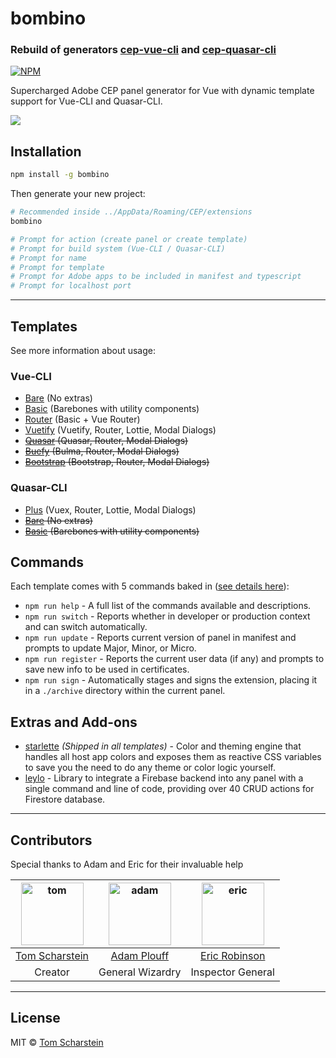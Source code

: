 # bombino

### Rebuild of generators [cep-vue-cli](https://github.com/Inventsable/generator-cep-vue-cli) and [cep-quasar-cli](https://github.com/Inventsable/generator-cep-quasar-cli)

[![NPM](https://nodei.co/npm/bombino.png)](https://nodei.co/npm/bombino/)

Supercharged Adobe CEP panel generator for Vue with dynamic template support for Vue-CLI and Quasar-CLI.

![](https://thumbs.gfycat.com/PiercingDizzyImperialeagle-size_restricted.gif)

## Installation

```bash
npm install -g bombino
```

Then generate your new project:

```bash
# Recommended inside ../AppData/Roaming/CEP/extensions
bombino

# Prompt for action (create panel or create template)
# Prompt for build system (Vue-CLI / Quasar-CLI)
# Prompt for name
# Prompt for template
# Prompt for Adobe apps to be included in manifest and typescript
# Prompt for localhost port
```

---

## Templates

See more information about usage:

### Vue-CLI

- [Bare](https://github.com/Inventsable/cep-vue-cli-bare3x) (No extras)
- [Basic](https://github.com/Inventsable/cep-vue-cli-basic3x) (Barebones with utility components)
- [Router](https://github.com/Inventsable/cep-vue-cli-router3x) (Basic + Vue Router)
- [Vuetify](https://github.com/Inventsable/cep-vue-cli-plus3x) (Vuetify, Router, Lottie, Modal Dialogs)
- ~~[Quasar]() (Quasar, Router, Modal Dialogs)~~
- ~~[Buefy]() (Bulma, Router, Modal Dialogs)~~
- ~~[Bootstrap]() (Bootstrap, Router, Modal Dialogs)~~

### Quasar-CLI

- [Plus](https://github.com/Inventsable/cep-quasar-cli-plus) (Vuex, Router, Lottie, Modal Dialogs)
- ~~[Bare](https://github.com/Inventsable/cep-quasar-cli-bare) (No extras)~~
- ~~[Basic](https://github.com/Inventsable/cep-quasar-cli-basic) (Barebones with utility components)~~

## Commands

Each template comes with 5 commands baked in ([see details here](https://github.com/Inventsable/CEP-Self-Signing-Panel#what-do-they-do)):

- `npm run help` - A full list of the commands available and descriptions.
- `npm run switch` - Reports whether in developer or production context and can switch automatically.
- `npm run update` - Reports current version of panel in manifest and prompts to update Major, Minor, or Micro.
- `npm run register` - Reports the current user data (if any) and prompts to save new info to be used in certificates.
- `npm run sign` - Automatically stages and signs the extension, placing it in a `./archive` directory within the current panel.

## Extras and Add-ons

- [starlette](https://github.com/Inventsable/starlette) _(Shipped in all templates)_ - Color and theming engine that handles all host app colors and exposes them as reactive CSS variables to save you the need to do any theme or color logic yourself.
- [leylo](https://github.com/Inventsable/leylo) - Library to integrate a Firebase backend into any panel with a single command and line of code, providing over 40 CRUD actions for Firestore database.

---

## Contributors

Special thanks to Adam and Eric for their invaluable help

| <a href="https://github.com/Inventsable"><img src="https://avatars2.githubusercontent.com/u/37279677?s=460&v=4" alt="tom" width="100"/></a> | <a href="https://github.com/adamplouff"><img src="https://avatars1.githubusercontent.com/u/8580225?s=460&v=4" alt="adam" width="100"/></a> | <a href="https://github.com/ericdrobinson"><img src="https://avatars0.githubusercontent.com/u/9142587?s=460&v=4" alt="eric" width="100"/></a> |
| :-----------------------------------------------------------------------------------------------------------------------------------------: | :----------------------------------------------------------------------------------------------------------------------------------------: | :-------------------------------------------------------------------------------------------------------------------------------------------: |
|                                              [Tom Scharstein](https://github.com/Inventsable)                                               |                                                [Adam Plouff](https://github.com/adamplouff)                                                |                                               [Eric Robinson](https://github.com/ericdrobinson)                                               |
|                                                                   Creator                                                                   |                                                              General Wizardry                                                              |                                                               Inspector General                                                               |

---

## License

MIT © [Tom Scharstein](www.inventsable.cc)
